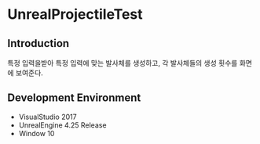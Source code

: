 # UnrealProjectileTest

## Introduction
특정 입력을받아 특정 입력에 맞는 발사체를 생성하고, 각 발사체들의 생성 횟수를 화면에 보여준다.


## Development Environment
- VisualStudio 2017
- UnrealEngine 4.25 Release
- Window 10
